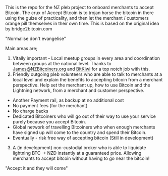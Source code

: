 This is the repo for the NZ pleb project to onboard merchants to accept Bitcoin. The crux of Accept Bitcoin is to trojan horse the bitcoin in there using the guize of practicality, and then let the merchant / customers orange pill themselves in their own time. This is based on the original idea by bridge2bitcoin.com

"Normalise don't evangelise"

Main areas are;
1. Vitally important - Local meetup groups in every area and coordination between groups at the national level. Thanks to James@NZBitcoiners.org and [BitKiwi](https://twitter.com/Bitkiwi1) for a top notch job with this.
2. Friendly outgoing pleb volunteers who are able to talk to merchants at a local level and explain the benefits to accepting bitcoin from a merchant perspective. Help set the merchant up, how to use Bitcoin and the Lightning network, from a merchant and customer perspective.
 * Another Payment rail, as backup at no additional cost
 * No payment fees (for the merchant)
 * No charge backs
 * Dedicated Bitcoiners who will go out of their way to use your service purely because you accept Bitcoin.
 * Global network of travelling Bitcoiners who when enough merchants have signed up will come to the country and spend their Bitcoin.
 * Eventually - risk free way of accepting bitcoin (Still in development)
3. A (in development) non-custodial broker who is able to liquidate lightning BTC -> NZD instantly at a guaranteed price. Allowing merchants to accept bitcoin without having to go near the bitcoin!

"Accept it and they will come"
